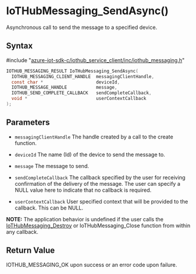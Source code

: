 # IoTHubMessaging_SendAsync()

Asynchronous call to send the message to a specified device.

## Syntax

\#include "[azure-iot-sdk-c/iothub_service_client/inc/iothub_messaging.h](../iot-c-ref-iothub-messaging-h.md)"  
```C
IOTHUB_MESSAGING_RESULT IoTHubMessaging_SendAsync(
  IOTHUB_MESSAGING_CLIENT_HANDLE  messagingClientHandle,
  const char *                    deviceId,
  IOTHUB_MESSAGE_HANDLE           message,
  IOTHUB_SEND_COMPLETE_CALLBACK   sendCompleteCallback,
  void *                          userContextCallback
);
```

## Parameters
* `messagingClientHandle` The handle created by a call to the create function. 

* `deviceId` The name (Id) of the device to send the message to. 

* `message` The message to send. 

* `sendCompleteCallback` The callback specified by the user for receiving confirmation of the delivery of the message. The user can specify a NULL value here to indicate that no callback is required. 

* `userContextCallback` User specified context that will be provided to the callback. This can be NULL.

**NOTE:** The application behavior is undefined if the user calls the [IoTHubMessaging_Destroy](../iot-c-ref-iothub-messaging-h/iothubmessaging-destroy.md) or IoTHubMessaging_Close function from within any callback.

## Return Value
IOTHUB_MESSAGING_OK upon success or an error code upon failure.

